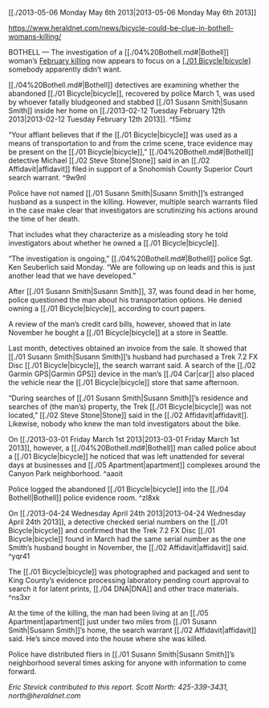[[./2013-05-06 Monday May 6th 2013|2013-05-06 Monday May 6th 2013]]

https://www.heraldnet.com/news/bicycle-could-be-clue-in-bothell-womans-killing/

BOTHELL — The investigation of a [[./04%20Bothell.md#|Bothell]] woman’s [February killing](http://www.heraldnet.com/article/20130430/NEWS01/704309813/0/SEARCH) now appears to focus on a [[./01 Bicycle|bicycle]](./04%20Bothell.md#) somebody apparently didn’t want.

[[./04%20Bothell.md#|Bothell]] detectives are examining whether the abandoned [[./01 Bicycle|bicycle]], recovered by police March 1, was used by whoever fatally bludgeoned and stabbed [[./01 Susann Smith|Susann Smith]] inside her home on [[./2013-02-12 Tuesday February 12th 2013|2013-02-12 Tuesday February 12th 2013]]. ^f5imz

“Your affiant believes that if the [[./01 Bicycle|bicycle]] was used as a means of transportation to and from the crime scene, trace evidence may be present on the [[./01 Bicycle|bicycle]],” [[./04%20Bothell.md#|Bothell]] detective Michael [[./02 Steve Stone|Stone]] said in an [[./02 Affidavit|affidavit]] filed in support of a Snohomish County Superior Court search warrant. ^9w9nl

Police have not named [[./01 Susann Smith|Susann Smith]]’s estranged husband as a suspect in the killing. However, multiple search warrants filed in the case make clear that investigators are scrutinizing his actions around the time of her death.

That includes what they characterize as a misleading story he told investigators about whether he owned a [[./01 Bicycle|bicycle]].

“The investigation is ongoing,” [[./04%20Bothell.md#|Bothell]] police Sgt. Ken Seuberlich said Monday. “We are following up on leads and this is just another lead that we have developed.”

After [[./01 Susann Smith|Susann Smith]], 37, was found dead in her home, police questioned the man about his transportation options. He denied owning a [[./01 Bicycle|bicycle]], according to court papers.

A review of the man’s credit card bills, however, showed that in late November he bought a [[./01 Bicycle|bicycle]] at a store in Seattle.

Last month, detectives obtained an invoice from the sale. It showed that [[./01 Susann Smith|Susann Smith]]’s husband had purchased a Trek 7.2 FX Disc [[./01 Bicycle|bicycle]], the search warrant said. A search of the [[./02 Garmin GPS|Garmin GPS]] device in the man’s [[./04 Car|car]] also placed the vehicle near the [[./01 Bicycle|bicycle]] store that same afternoon.

“During searches of [[./01 Susann Smith|Susann Smith]]’s residence and searches of (the man’s) property, the Trek [[./01 Bicycle|bicycle]] was not located,” [[./02 Steve Stone|Stone]] said in the [[./02 Affidavit|affidavit]]. Likewise, nobody who knew the man told investigators about the bike.

On [[./2013-03-01 Friday March 1st 2013|2013-03-01 Friday March 1st 2013]], however, a [[./04%20Bothell.md#|Bothell]] man called police about a [[./01 Bicycle|bicycle]] he noticed that was left unattended for several days at businesses and [[./05 Apartment|apartment]] complexes around the Canyon Park neighborhood. ^aaoit

Police logged the abandoned [[./01 Bicycle|bicycle]] into the [[./04 Bothell|Bothell]] police evidence room. ^zl8xk

On [[./2013-04-24 Wednesday April 24th 2013|2013-04-24 Wednesday April 24th 2013]], a detective checked serial numbers on the [[./01 Bicycle|bicycle]] and confirmed that the Trek 7.2 FX Disc [[./01 Bicycle|bicycle]] found in March had the same serial number as the one Smith’s husband bought in November, the [[./02 Affidavit|affidavit]] said. ^yqr41

The [[./01 Bicycle|bicycle]] was photographed and packaged and sent to King County’s evidence processing laboratory pending court approval to search it for latent prints, [[./04 DNA|DNA]] and other trace materials. ^ns3xr

At the time of the killing, the man had been living at an [[./05 Apartment|apartment]] just under two miles from [[./01 Susann Smith|Susann Smith]]’s home, the search warrant [[./02 Affidavit|affidavit]] said. He’s since moved into the house where she was killed.

Police have distributed fliers in [[./01 Susann Smith|Susann Smith]]’s neighborhood several times asking for anyone with information to come forward.

_Eric Stevick contributed to this report. Scott North: 425-339-3431, north@heraldnet.com_